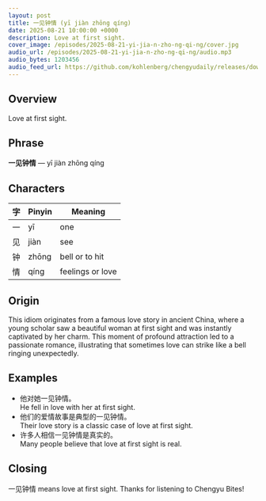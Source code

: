 ```yaml
---
layout: post
title: 一见钟情 (yī jiàn zhōng qíng)
date: 2025-08-21 10:00:00 +0000
description: Love at first sight.
cover_image: /episodes/2025-08-21-yi-jia-n-zho-ng-qi-ng/cover.jpg
audio_url: /episodes/2025-08-21-yi-jia-n-zho-ng-qi-ng/audio.mp3
audio_bytes: 1203456
audio_feed_url: https://github.com/kohlenberg/chengyudaily/releases/download/v20250821-yi-jia-n-zho-ng-qi-ng/2025-08-21-yi-jia-n-zho-ng-qi-ng.mp3
---
```



## Overview
Love at first sight.

## Phrase
**一见钟情** — yī jiàn zhōng qíng

## Characters

| 字 | Pinyin | Meaning          |
|----|--------|------------------|
| 一  | yī     | one              |
| 见  | jiàn   | see              |
| 钟  | zhōng  | bell or to hit   |
| 情  | qíng   | feelings or love  |

## Origin
This idiom originates from a famous love story in ancient China, where a young scholar saw a beautiful woman at first sight and was instantly captivated by her charm. This moment of profound attraction led to a passionate romance, illustrating that sometimes love can strike like a bell ringing unexpectedly.

## Examples
- 他对她一见钟情。<br>He fell in love with her at first sight.
- 他们的爱情故事是典型的一见钟情。<br>Their love story is a classic case of love at first sight.
- 许多人相信一见钟情是真实的。<br>Many people believe that love at first sight is real.

## Closing
一见钟情 means love at first sight. Thanks for listening to Chengyu Bites!
